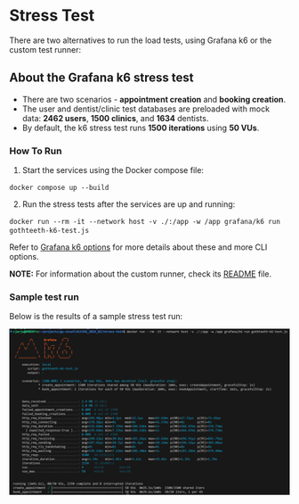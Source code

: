 # Stress Test

There are two alternatives to run the load tests, using Grafana k6 or the custom test runner:

## About the Grafana k6 stress test

* There are two scenarios - **appointment creation** and **booking creation**. 
* The user and dentist/clinic test databases are preloaded with mock data: **2462 users**, **1500 clinics**, and **1634** dentists. 
* By default, the k6 stress test runs **1500 iterations** using **50 VUs**. 

### How To Run

1. Start the services using the Docker compose file:
```
docker compose up --build
```
2. Run the stress tests after the services are up and running:

```
docker run --rm -it --network host -v ./:/app -w /app grafana/k6 run gothteeth-k6-test.js
```

Refer to [Grafana k6 options](https://grafana.com/docs/k6/latest/using-k6/k6-options/) for more details about these and more CLI options.

**NOTE:**
For information about the custom runner, check its [README](https://git.chalmers.se/courses/dit355/2024/student_teams/dit356_2024_02/stress-test/-/blob/main/custom-runner/readme.md?ref_type=heads) file. 

### Sample test run 

Below is the results of a sample stress test run:

![Grafana k6 stress test results](images/stress-test-50vus-1500itrs-results.png)